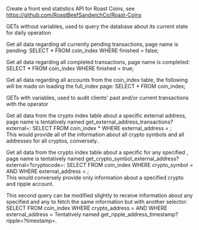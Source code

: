 
Create a front end statistics API for Roast Coins, see https://github.com/RoastBeefSandwichCo/Roast-Coins

GETs without variables, used to query the database about its current state for daily operation

Get all data regarding all currently pending transactions, page name is pending:  SELECT * FROM coin_index WHERE finished = false;

Get all data regarding all completed transactions, page name is completed:  SELECT * FROM coin_index WHERE finished = true;

Get all data regarding all accounts from the coin_index table, the following will be made on loading the full_index page: SELECT * FROM coin_index;

GETs with variables, used to audit clients' past and/or current transactions with the operator

Get all data from the crypto index table about a specific external address, page name is tentatively named
get_external_address_transactions?external=<external address>: SELECT FROM coin_index * WHERE external_address = <external address>;  
This would provide all of the information about all crypto symbols and all addresses for all cryptos, conversely..

Get all data from the crypto index table about a specific <crypto symbol> for any specified <external address>, page name is tentatively named 
get_crypto_symbol_external_address?external=<external address>?cryptocode=<crypto symbol>: 
SELECT FROM coin_index WHERE crypto_symbol = <crypto symbol> AND WHERE external_address = <external address>;   
This would conversely provide only information about a specified crypto and ripple account.

This second query can be modified slightly to receive information about any specified <external address> and 
any <crypto address> to fetch the same information but with another selector:  
SELECT FROM coin_index WHERE crypto_address = <crypto address> AND WHERE external_address = <external address>
Tentatively named get_ripple_address_timestamp?ripple=<ripple address>?timestamp=<timestamp>.
